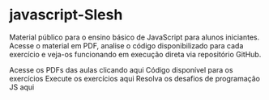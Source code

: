 # javascript-Slesh


Material público para o ensino básico de JavaScript para alunos iniciantes. Acesse o material em PDF, analise o código disponibilizado para cada exercício e veja-os funcionando em execução direta via repositório GitHub.

Acesse os PDFs das aulas clicando aqui
Código disponível para os exercícios
Execute os exercícios aqui
Resolva os desafios de programação JS aqui 
